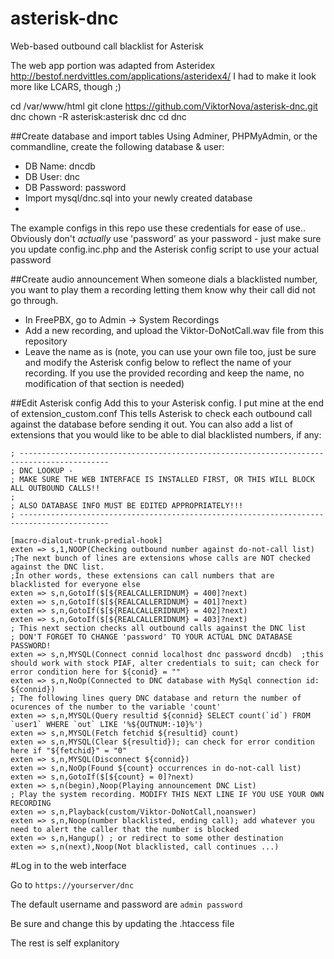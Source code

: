 asterisk-dnc
============
Web-based outbound call blacklist for Asterisk 


The web app portion was adapted from Asteridex
http://bestof.nerdvittles.com/applications/asteridex4/
I had to make it look more like LCARS, though ;)

cd /var/www/html
git clone https://github.com/ViktorNova/asterisk-dnc.git dnc
chown -R asterisk:asterisk dnc
cd dnc

##Create database and import tables
Using Adminer, PHPMyAdmin, or the commandline, create the following database & user:
  - DB Name: dncdb
  - DB User: dnc
  - DB Password: password
  - Import mysql/dnc.sql into your newly created database
  - 
The example configs in this repo use these credentials for ease of use.. 
Obviously don't *actually* use 'password' as your password - just make sure you update config.inc.php and the Asterisk config script to use your actual password


##Create audio announcement
When someone dials a blacklisted number, you want to play them a recording letting them know why their call did not go through. 
  - In FreePBX, go to Admin -> System Recordings
  - Add a new recording, and upload the Viktor-DoNotCall.wav file from this repository
  - Leave the name as is (note, you can use your own file too, just be sure and modify the Asterisk config below to reflect the name of your recording. If you use the provided recording and keep the name, no modification of that section is needed)

##Edit Asterisk config
Add this to your Asterisk config. I put mine at the end of extension_custom.conf
This tells Asterisk to check each outbound call against the database before sending it out.
You can also add a list of extensions that you would like to be able to dial blacklisted numbers, if any:

````
; ------------------------------------------------------------------------------------------
; DNC LOOKUP - 
; MAKE SURE THE WEB INTERFACE IS INSTALLED FIRST, OR THIS WILL BLOCK ALL OUTBOUND CALLS!!
;
; ALSO DATABASE INFO MUST BE EDITED APPROPRIATELY!!!
; ------------------------------------------------------------------------------------------

[macro-dialout-trunk-predial-hook]
exten => s,1,NOOP(Checking outbound number against do-not-call list)
;The next bunch of lines are extensions whose calls are NOT checked against the DNC list.
;In other words, these extensions can call numbers that are blacklisted for everyone else
exten => s,n,GotoIf($[${REALCALLERIDNUM} = 400]?next)
exten => s,n,GotoIf($[${REALCALLERIDNUM} = 401]?next)
exten => s,n,GotoIf($[${REALCALLERIDNUM} = 402]?next)
exten => s,n,GotoIf($[${REALCALLERIDNUM} = 403]?next)
; This next section checks all outbound calls against the DNC list
; DON'T FORGET TO CHANGE 'password' TO YOUR ACTUAL DNC DATABASE PASSWORD!
exten => s,n,MYSQL(Connect connid localhost dnc password dncdb)  ;this should work with stock PIAF, alter credentials to suit; can check for error condition here for ${conid} = ""
exten => s,n,NoOp(Connected to DNC database with MySql connection id: ${connid})
; The following lines query DNC database and return the number of ocurences of the number to the variable 'count'
exten => s,n,MYSQL(Query resultid ${connid} SELECT count(`id`) FROM `user1` WHERE `out` LIKE '%${OUTNUM:-10}%')
exten => s,n,MYSQL(Fetch fetchid ${resultid} count)
exten => s,n,MYSQL(Clear ${resultid}); can check for error condition here if "${fetchid}" = "0"
exten => s,n,MYSQL(Disconnect ${connid})
exten => s,n,NoOp(Found ${count} occurrences in do-not-call list)
exten => s,n,GotoIf($[${count} = 0]?next)
exten => s,n(begin),Noop(Playing announcement DNC List)
; Play the system recording. MODIFY THIS NEXT LINE IF YOU USE YOUR OWN RECORDING
exten => s,n,Playback(custom/Viktor-DoNotCall,noanswer)
exten => s,n,Noop(number blacklisted, ending call); add whatever you need to alert the caller that the number is blocked
exten => s,n,Hangup() ; or redirect to some other destination
exten => s,n(next),Noop(Not blacklisted, call continues ...)

````

#Log in to the web interface

Go to ````https://yourserver/dnc````

The default username and password are ````admin password````

Be sure and change this by updating the .htaccess file

The rest is self explanitory
